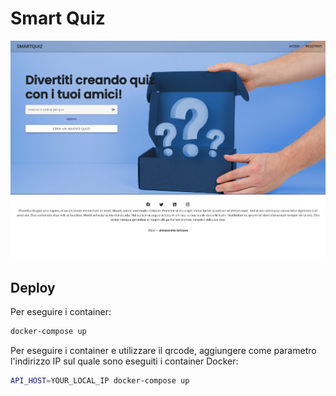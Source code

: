 # Smart Quiz
<img title="Preview" alt="Preview" src="./preview.png">

## Deploy
Per eseguire i container:
```sh
docker-compose up
```
Per eseguire i container e utilizzare il qrcode, aggiungere come parametro l'indirizzo IP sul quale sono eseguiti i container Docker:
```sh
API_HOST=YOUR_LOCAL_IP docker-compose up
```

